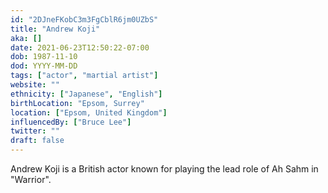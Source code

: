```yaml
---
id: "2DJneFKobC3m3FgCblR6jm0UZbS"
title: "Andrew Koji"
aka: []
date: 2021-06-23T12:50:22-07:00
dob: 1987-11-10
dod: YYYY-MM-DD
tags: ["actor", "martial artist"]
website: ""
ethnicity: ["Japanese", "English"]
birthLocation: "Epsom, Surrey"
location: ["Epsom, United Kingdom"]
influencedBy: ["Bruce Lee"]
twitter: ""
draft: false
---
```


Andrew Koji is a British actor known for playing the lead role of Ah Sahm in
"Warrior".
